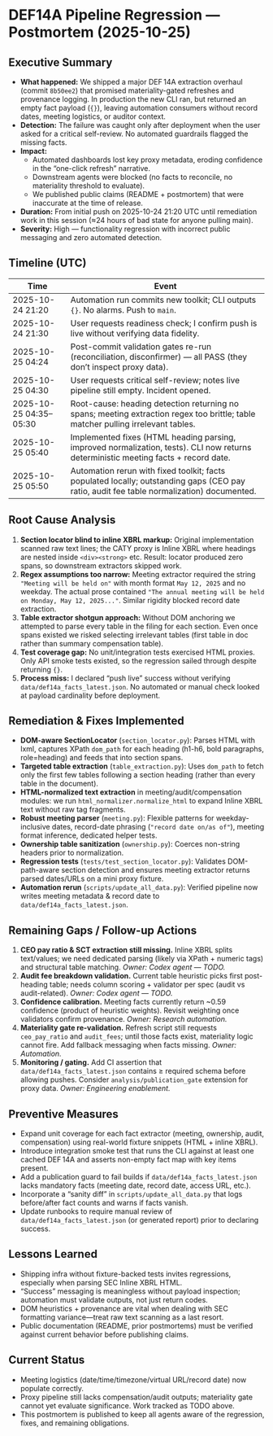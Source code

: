# DEF14A Pipeline Regression — Postmortem (2025-10-25)

## Executive Summary
- **What happened:** We shipped a major DEF 14A extraction overhaul (commit `8b50ee2`) that promised materiality-gated refreshes and provenance logging. In production the new CLI ran, but returned an empty fact payload (`{}`), leaving automation consumers without record dates, meeting logistics, or auditor context.
- **Detection:** The failure was caught only after deployment when the user asked for a critical self-review. No automated guardrails flagged the missing facts.
- **Impact:**  
  - Automated dashboards lost key proxy metadata, eroding confidence in the “one-click refresh” narrative.  
  - Downstream agents were blocked (no facts to reconcile, no materiality threshold to evaluate).  
  - We published public claims (README + postmortem) that were inaccurate at the time of release.
- **Duration:** From initial push on 2025-10-24 21:20 UTC until remediation work in this session (≈24 hours of bad state for anyone pulling main).
- **Severity:** High — functionality regression with incorrect public messaging and zero automated detection.

## Timeline (UTC)
| Time | Event |
| --- | --- |
| 2025-10-24 21:20 | Automation run commits new toolkit; CLI outputs `{}`. No alarms. Push to `main`. |
| 2025-10-24 21:30 | User requests readiness check; I confirm push is live without verifying data fidelity. |
| 2025-10-25 04:24 | Post-commit validation gates re-run (reconciliation, disconfirmer) — all PASS (they don’t inspect proxy data). |
| 2025-10-25 04:30 | User requests critical self-review; notes live pipeline still empty. Incident opened. |
| 2025-10-25 04:35–05:30 | Root-cause: heading detection returning no spans; meeting extraction regex too brittle; table matcher pulling irrelevant tables. |
| 2025-10-25 05:40 | Implemented fixes (HTML heading parsing, improved normalization, tests). CLI now returns deterministic meeting facts + record date. |
| 2025-10-25 05:50 | Automation rerun with fixed toolkit; facts populated locally; outstanding gaps (CEO pay ratio, audit fee table normalization) documented. |

## Root Cause Analysis
1. **Section locator blind to inline XBRL markup:** Original implementation scanned raw text lines; the CATY proxy is Inline XBRL where headings are nested inside `<div><strong>` etc. Result: locator produced zero spans, so downstream extractors skipped work.
2. **Regex assumptions too narrow:** Meeting extractor required the string `"Meeting will be held on"` with month format `May 12, 2025` and no weekday. The actual prose contained `"The annual meeting will be held on Monday, May 12, 2025..."`. Similar rigidity blocked record date extraction.
3. **Table extractor shotgun approach:** Without DOM anchoring we attempted to parse every table in the filing for each section. Even once spans existed we risked selecting irrelevant tables (first table in doc rather than summary compensation table).
4. **Test coverage gap:** No unit/integration tests exercised HTML proxies. Only API smoke tests existed, so the regression sailed through despite returning `{}`.
5. **Process miss:** I declared “push live” success without verifying `data/def14a_facts_latest.json`. No automated or manual check looked at payload cardinality before deployment.

## Remediation & Fixes Implemented
- **DOM-aware SectionLocator** (`section_locator.py`): Parses HTML with lxml, captures XPath `dom_path` for each heading (h1-h6, bold paragraphs, role=heading) and feeds that into section spans.
- **Targeted table extraction** (`table_extraction.py`): Uses `dom_path` to fetch only the first few tables following a section heading (rather than every table in the document).
- **HTML-normalized text extraction** in meeting/audit/compensation modules: we run `html_normalizer.normalize_html` to expand Inline XBRL text without raw tag fragments.
- **Robust meeting parser** (`meeting.py`): Flexible patterns for weekday-inclusive dates, record-date phrasing (`"record date on/as of"`), meeting format inference, dedicated helper tests.
- **Ownership table sanitization** (`ownership.py`): Coerces non-string headers prior to normalization.
- **Regression tests** (`tests/test_section_locator.py`): Validates DOM-path-aware section detection and ensures meeting extractor returns parsed dates/URLs on a mini proxy fixture.
- **Automation rerun** (`scripts/update_all_data.py`): Verified pipeline now writes meeting metadata & record date to `data/def14a_facts_latest.json`.

## Remaining Gaps / Follow-up Actions
1. **CEO pay ratio & SCT extraction still missing.** Inline XBRL splits text/values; we need dedicated parsing (likely via XPath + numeric tags) and structural table matching. _Owner: Codex agent — TODO._
2. **Audit fee breakdown validation.** Current table heuristic picks first post-heading table; needs column scoring + validator per spec (audit vs audit-related). _Owner: Codex agent — TODO._
3. **Confidence calibration.** Meeting facts currently return ~0.59 confidence (product of heuristic weights). Revisit weighting once validators confirm provenance. _Owner: Research automation._
4. **Materiality gate re-validation.** Refresh script still requests `ceo_pay_ratio` and `audit_fees`; until those facts exist, materiality logic cannot fire. Add fallback messaging when facts missing. _Owner: Automation._
5. **Monitoring / gating.** Add CI assertion that `data/def14a_facts_latest.json` contains ≥ required schema before allowing pushes. Consider `analysis/publication_gate` extension for proxy data. _Owner: Engineering enablement._

## Preventive Measures
- Expand unit coverage for each fact extractor (meeting, ownership, audit, compensation) using real-world fixture snippets (HTML + inline XBRL).
- Introduce integration smoke test that runs the CLI against at least one cached DEF 14A and asserts non-empty fact map with key items present.
- Add a publication guard to fail builds if `data/def14a_facts_latest.json` lacks mandatory facts (meeting date, record date, access URL, etc.).
- Incorporate a “sanity diff” in `scripts/update_all_data.py` that logs before/after fact counts and warns if facts vanish.
- Update runbooks to require manual review of `data/def14a_facts_latest.json` (or generated report) prior to declaring success.

## Lessons Learned
- Shipping infra without fixture-backed tests invites regressions, especially when parsing SEC Inline XBRL HTML.
- “Success” messaging is meaningless without payload inspection; automation must validate outputs, not just return codes.
- DOM heuristics + provenance are vital when dealing with SEC formatting variance—treat raw text scanning as a last resort.
- Public documentation (README, prior postmortems) must be verified against current behavior before publishing claims.

## Current Status
- Meeting logistics (date/time/timezone/virtual URL/record date) now populate correctly.
- Proxy pipeline still lacks compensation/audit outputs; materiality gate cannot yet evaluate significance. Work tracked as TODO above.
- This postmortem is published to keep all agents aware of the regression, fixes, and remaining obligations.
